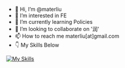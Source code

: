 - 👋 Hi, I’m @materliu
- 👀 I’m interested in FE
- 🌱 I’m currently learning Policies
- 💞️ I’m looking to collaborate on '润'
- 📫 How to reach me materliu[at]gmail.com
- 👇 My Skills Below
  
[![My Skills](https://skillicons.dev/icons?i=js,html,css,wasm,androidstudio,angular,apple,docker,electron,git,java,php,postgres,py,react,ts,vim)](https://materliu.github.io)

<!---
materliu/materliu is a ✨ special ✨ repository because its `README.md` (this file) appears on your GitHub profile.
You can click the Preview link to take a look at your changes.
--->
